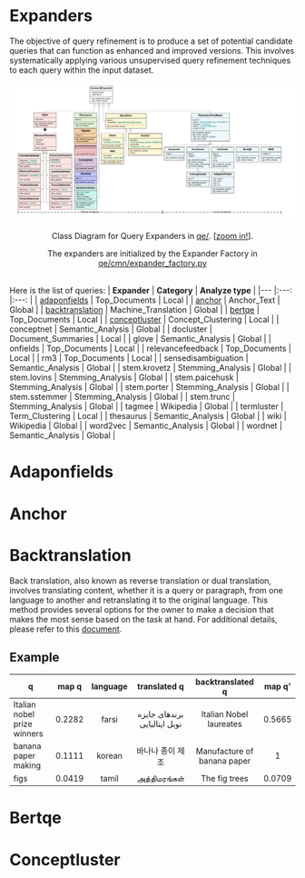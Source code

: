 # Expanders
The objective of query refinement is to produce a set of potential candidate queries that can function as enhanced and improved versions. This involves systematically applying various unsupervised query refinement techniques to each query within the input dataset.

<table align="center" border=0>
<thead>
  <tr><td colspan="3" style="background-color: white;"><img src="./classdiagram.png", width="1000", alt="ReQue: Class Diagram"></td></tr>     
  <tr><td colspan="3">
      <p align="center">Class Diagram for Query Expanders in <a href="./qe">qe/</a>. [<a href="https://app.lucidchart.com/documents/view/64fedbb0-b385-4696-9adc-b89bc06e84ba/HWEp-vi-RSFO">zoom in!</a>].</p>
      <p align="center"> The expanders are initialized by the Expander Factory in <a href="../qe/cmn/expander_factory.py">qe/cmn/expander_factory.py</a></p></td></tr> 
 </thead>
</table>

Here is the list of queries:
| **Expander** 	| **Category** 	| **Analyze type** 	|
|---	|:---:	|:---:	|
| [adaponfields](#Adaponfields) 	| Top_Documents 	| Local 	|
| [anchor](#Anchor) 	| Anchor_Text 	| Global 	|
| [backtranslation](#Backtranslation) 	| Machine_Translation 	| Global 	|
| [bertqe](#Bertqe) 	| Top_Documents 	| Local 	|
| [conceptluster](#Conceptluster) 	| Concept_Clustering 	| Local 	|
| conceptnet 	| Semantic_Analysis 	| Global 	|
| docluster 	| Document_Summaries 	| Local 	|
| glove 	| Semantic_Analysis 	| Global 	|
| onfields 	| Top_Documents 	| Local 	|
| relevancefeedback 	| Top_Documents 	| Local 	|
| rm3 	| Top_Documents 	| Local 	|
| sensedisambiguation 	| Semantic_Analysis 	| Global 	|
| stem.krovetz 	| Stemming_Analysis 	| Global 	|
| stem.lovins 	| Stemming_Analysis 	| Global 	|
| stem.paicehusk 	| Stemming_Analysis 	| Global 	|
| stem.porter 	| Stemming_Analysis 	| Global 	|
| stem.sstemmer 	| Stemming_Analysis 	| Global 	|
| stem.trunc 	| Stemming_Analysis 	| Global 	|
| tagmee 	| Wikipedia 	| Global 	|
| termluster 	| Term_Clustering 	| Local 	|
| thesaurus 	| Semantic_Analysis 	| Global 	|
| wiki 	| Wikipedia 	| Global 	|
| word2vec 	| Semantic_Analysis 	| Global 	|
| wordnet 	| Semantic_Analysis 	| Global 	|

# Adaponfields
# Anchor

# Backtranslation
Back translation, also known as reverse translation or dual translation, involves translating content, whether it is a query or paragraph, from one language to another and retranslating it to the original language. This method provides several options for the owner to make a decision that makes the most sense based on the task at hand.
For additional details, please refer to this [document]("./Backtranslation.pdf").

## Example
| **q** 	| **map q** 	| **language** 	| **translated q** 	| **backtranslated q** 	| **map q'** 	|
|---	|:---:	|:---:	|:---:	|:---:	|:---:	|
| Italian nobel prize winners 	| 0.2282 	| farsi 	| برندهای جایزه نوبل ایتالیایی 	| Italian Nobel laureates 	| 0.5665 	|
| banana paper making 	| 0.1111 	| korean 	| 바나나 종이 제조 	| Manufacture of banana paper 	| 1 	|
| figs 	| 0.0419 	| tamil 	|  அத்திமரங்கள்  	| The fig trees 	| 0.0709 	|

# Bertqe
# Conceptluster
